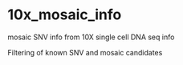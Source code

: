# 10x_mosaic_info
mosaic SNV info from 10X single cell DNA seq info

Filtering of known SNV and mosaic candidates

